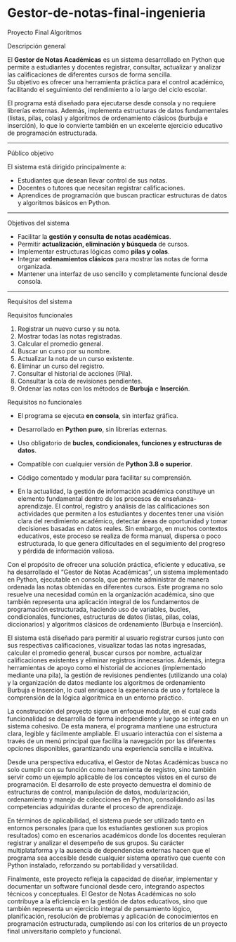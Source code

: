 # Gestor-de-notas-final-ingenieria
Proyecto Final Algoritmos

Descripción general

El **Gestor de Notas Académicas** es un sistema desarrollado en Python que permite a estudiantes y docentes registrar, consultar, actualizar y analizar las calificaciones de diferentes cursos de forma sencilla.  
Su objetivo es ofrecer una herramienta práctica para el control académico, facilitando el seguimiento del rendimiento a lo largo del ciclo escolar.

El programa está diseñado para ejecutarse desde consola y no requiere librerías externas. Además, implementa estructuras de datos fundamentales (listas, pilas, colas) y algoritmos de ordenamiento clásicos (burbuja e inserción), lo que lo convierte también en un excelente ejercicio educativo de programación estructurada.

---

Público objetivo

El sistema está dirigido principalmente a:
- Estudiantes que desean llevar control de sus notas.
- Docentes o tutores que necesitan registrar calificaciones.
- Aprendices de programación que buscan practicar estructuras de datos y algoritmos básicos en Python.

---

Objetivos del sistema

- Facilitar la **gestión y consulta de notas académicas**.
- Permitir **actualización, eliminación y búsqueda** de cursos.
- Implementar estructuras lógicas como **pilas y colas**.
- Integrar **ordenamientos clásicos** para mostrar las notas de forma organizada.
- Mantener una interfaz de uso sencillo y completamente funcional desde consola.

---

Requisitos del sistema

Requisitos funcionales
1. Registrar un nuevo curso y su nota.
2. Mostrar todas las notas registradas.
3. Calcular el promedio general.
4. Buscar un curso por su nombre.
5. Actualizar la nota de un curso existente.
6. Eliminar un curso del registro.
7. Consultar el historial de acciones (Pila).
8. Consultar la cola de revisiones pendientes.
9. Ordenar las notas con los métodos de **Burbuja** e **Inserción**.

Requisitos no funcionales
- El programa se ejecuta **en consola**, sin interfaz gráfica.
- Desarrollado en **Python puro**, sin librerías externas.
- Uso obligatorio de **bucles, condicionales, funciones y estructuras de datos**.
- Compatible con cualquier versión de **Python 3.8 o superior**.
- Código comentado y modular para facilitar su comprensión.

- En la actualidad, la gestión de información académica constituye un elemento fundamental dentro de los procesos de enseñanza-aprendizaje. El control, registro y análisis de las calificaciones son actividades que permiten a los estudiantes y docentes tener una visión clara del rendimiento académico, detectar áreas de oportunidad y tomar decisiones basadas en datos reales. Sin embargo, en muchos contextos educativos, este proceso se realiza de forma manual, dispersa o poco estructurada, lo que genera dificultades en el seguimiento del progreso y pérdida de información valiosa.

Con el propósito de ofrecer una solución práctica, eficiente y educativa, se ha desarrollado el “Gestor de Notas Académicas”, un sistema implementado en Python, ejecutable en consola, que permite administrar de manera ordenada las notas obtenidas en diferentes cursos. Este programa no solo resuelve una necesidad común en la organización académica, sino que también representa una aplicación integral de los fundamentos de programación estructurada, haciendo uso de variables, bucles, condicionales, funciones, estructuras de datos (listas, pilas, colas, diccionarios) y algoritmos clásicos de ordenamiento (Burbuja e Inserción).

El sistema está diseñado para permitir al usuario registrar cursos junto con sus respectivas calificaciones, visualizar todas las notas ingresadas, calcular el promedio general, buscar cursos por nombre, actualizar calificaciones existentes y eliminar registros innecesarios. Además, integra herramientas de apoyo como el historial de acciones (implementado mediante una pila), la gestión de revisiones pendientes (utilizando una cola) y la organización de datos mediante los algoritmos de ordenamiento Burbuja e Inserción, lo cual enriquece la experiencia de uso y fortalece la comprensión de la lógica algorítmica en un entorno práctico.

La construcción del proyecto sigue un enfoque modular, en el cual cada funcionalidad se desarrolla de forma independiente y luego se integra en un sistema cohesivo. De esta manera, el programa mantiene una estructura clara, legible y fácilmente ampliable. El usuario interactúa con el sistema a través de un menú principal que facilita la navegación por las diferentes opciones disponibles, garantizando una experiencia sencilla e intuitiva.

Desde una perspectiva educativa, el Gestor de Notas Académicas busca no solo cumplir con su función como herramienta de registro, sino también servir como un ejemplo aplicable de los conceptos vistos en el curso de programación. El desarrollo de este proyecto demuestra el dominio de estructuras de control, manipulación de datos, modularización, ordenamiento y manejo de colecciones en Python, consolidando así las competencias adquiridas durante el proceso de aprendizaje.

En términos de aplicabilidad, el sistema puede ser utilizado tanto en entornos personales (para que los estudiantes gestionen sus propios resultados) como en escenarios académicos donde los docentes requieran registrar y analizar el desempeño de sus grupos. Su carácter multiplataforma y la ausencia de dependencias externas hacen que el programa sea accesible desde cualquier sistema operativo que cuente con Python instalado, reforzando su portabilidad y versatilidad.

Finalmente, este proyecto refleja la capacidad de diseñar, implementar y documentar un software funcional desde cero, integrando aspectos técnicos y conceptuales. El Gestor de Notas Académicas no solo contribuye a la eficiencia en la gestión de datos educativos, sino que también representa un ejercicio integral de pensamiento lógico, planificación, resolución de problemas y aplicación de conocimientos en programación estructurada, cumpliendo así con los criterios de un proyecto final universitario completo y funcional.
